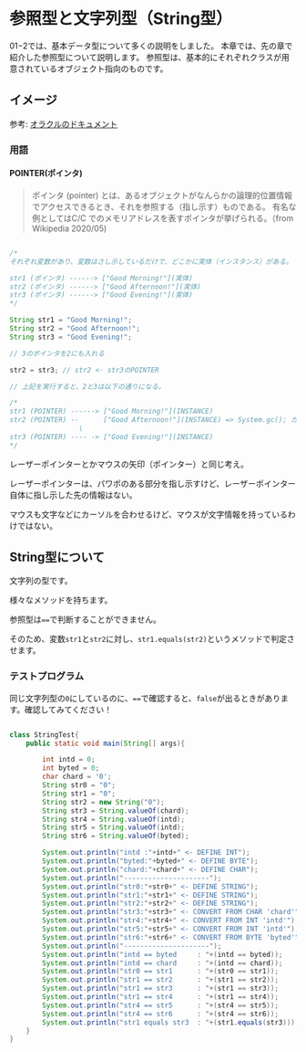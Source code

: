 # 参照型と文字列型（String型）
01−2では、基本データ型について多くの説明をしました。
本章では、先の章で紹介した参照型について説明します。
参照型は、基本的にそれぞれクラスが用意されているオブジェクト指向のものです。

## イメージ

参考: [オラクルのドキュメント](https://docs.oracle.com/javase/jp/11/docs/api/java.base/java/lang/String.html)

### 用語

#### POINTER(ポインタ)

> ポインタ (pointer) とは、あるオブジェクトがなんらかの論理的位置情報でアクセスできるとき、それを参照する（指し示す）ものである。 有名な例としてはC/C  でのメモリアドレスを表すポインタが挙げられる。（from Wikipedia 2020/05)

```java

/*
それぞれ変数があり、変数はさし示しているだけで、どこかに実体（インスタンス）がある。

str1 (ポインタ) ------> ["Good Morning!"](実体)
str2 (ポインタ) ------> ["Good Afternoon!"](実体)
str3 (ポインタ) ------> ["Good Evening!"](実体)
*/

String str1 = "Good Morning!";
String str2 = "Good Afternoon!";
String str3 = "Good Evening!";

// 3のポインタを2にも入れる

str2 = str3; // str2 <- str3のPOINTER

// 上記を実行すると、2と3は以下の通りになる。

/*
str1 (POINTER) ------> ["Good Morning!"](INSTANCE)
str2 (POINTER) --      ["Good Afternoon!"](INSTANCE) => System.gc(); ガーベージコレクション（メモリ解放）対象
                 \
str3 (POINTER) ---- -> ["Good Evening!"](INSTANCE)
*/
```

レーザーポインターとかマウスの矢印（ポインター）と同じ考え。

レーザーポインターは、パワポのある部分を指し示すけど、レーザーポインター自体に指し示した先の情報はない。

マウスも文字などにカーソルを合わせるけど、マウスが文字情報を持っているわけではない。


## String型について

文字列の型です。

様々なメソッドを持ちます。

参照型は`==`で判断することができません。

そのため、変数`str1`と`str2`に対し、`str1.equals(str2)`というメソッドで判定させます。

### テストプログラム

同じ文字列型の`0`にしているのに、`==`で確認すると、`false`が出るときがあります。確認してみてください！

```java

class StringTest{
    public static void main(String[] args){

		int intd = 0;
		int byted = 0;
		char chard = '0';
        String str0 = "0";
        String str1 = "0";
        String str2 = new String("0");
		String str3 = String.valueOf(chard);
		String str4 = String.valueOf(intd);
		String str5 = String.valueOf(intd);
		String str6 = String.valueOf(byted);

        System.out.println("intd :"+intd+" <- DEFINE INT");
        System.out.println("byted:"+byted+" <- DEFINE BYTE");
        System.out.println("chard:"+chard+" <- DEFINE CHAR");
        System.out.println("---------------------");
        System.out.println("str0:"+str0+" <- DEFINE STRING");
        System.out.println("str1:"+str1+" <- DEFINE STRING");
        System.out.println("str2:"+str2+" <- DEFINE STRING");
        System.out.println("str3:"+str3+" <- CONVERT FROM CHAR 'chard'");
        System.out.println("str4:"+str4+" <- CONVERT FROM INT 'intd'");
        System.out.println("str5:"+str5+" <- CONVERT FROM INT 'intd'");
        System.out.println("str6:"+str6+" <- CONVERT FROM BYTE 'byted'");
        System.out.println("---------------------");
        System.out.println("intd == byted     : "+(intd == byted));
        System.out.println("intd == chard     : "+(intd == chard));
        System.out.println("str0 == str1      : "+(str0 == str1));
        System.out.println("str1 == str2      : "+(str1 == str2));
        System.out.println("str1 == str3      : "+(str1 == str3));
        System.out.println("str1 == str4      : "+(str1 == str4));
        System.out.println("str4 == str5      : "+(str4 == str5));
        System.out.println("str4 == str6      : "+(str4 == str6));
        System.out.println("str1 equals str3  : "+(str1.equals(str3)));
    }
}
```
